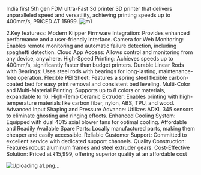 India first 5th gen FDM ultra-Fast 3d printer 3D printer that delivers unparalleled speed and versatility, achieving printing speeds up to 400mm/s, PRICED AT 15999.
![m1](https://github.com/user-attachments/assets/c3cc1905-533c-49b3-9354-f9d8f00648f5)

2.Key featuress:
Modern Klipper Firmware Integration: Provides enhanced performance and a user-friendly interface.
Camera for Web Monitoring: Enables remote monitoring and automatic failure detection, including spaghetti detection.
Cloud App Access: Allows control and monitoring from any device, anywhere.
High-Speed Printing: Achieves speeds up to 400mm/s, significantly faster than budget printers.
Durable Linear Rods with Bearings: Uses steel rods with bearings for long-lasting, maintenance-free operation.
Flexible PEI Sheet: Features a spring steel flexible carbon-coated bed for easy print removal and consistent bed leveling.
Multi-Color and Multi-Material Printing: Supports up to 8 colors or materials, expandable to 16.
High-Temp Ceramic Extruder: Enables printing with high-temperature materials like carbon fiber, nylon, ABS, TPU, and wood.
Advanced Input Shaping and Pressure Advance: Utilizes ADXL 345 sensors to eliminate ghosting and ringing effects.
Enhanced Cooling System: Equipped with dual 4015 axial blower fans for optimal cooling.
Affordable and Readily Available Spare Parts: Locally manufactured parts, making them cheaper and easily accessible.
Reliable Customer Support: Committed to excellent service with dedicated support channels.
Quality Construction: Features robust aluminum frames and steel extruder gears.
Cost-Effective Solution: Priced at ₹15,999, offering superior quality at an affordable cost

![Uploading a1.png…]()

